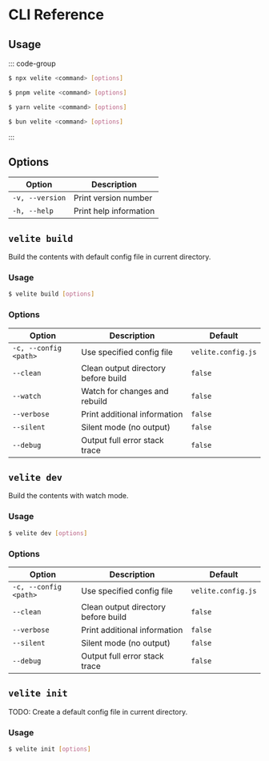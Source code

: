 # CLI Reference

## Usage

::: code-group

```sh [npm]
$ npx velite <command> [options]
```

```sh [pnpm]
$ pnpm velite <command> [options]
```

```sh [yarn]
$ yarn velite <command> [options]
```

```sh [bun]
$ bun velite <command> [options]
```

:::

## Options

| Option          | Description            |
| --------------- | ---------------------- |
| `-v, --version` | Print version number   |
| `-h, --help`    | Print help information |

## `velite build`

Build the contents with default config file in current directory.

### Usage

```sh
$ velite build [options]
```

### Options

| Option                | Description                         | Default            |
| --------------------- | ----------------------------------- | ------------------ |
| `-c, --config <path>` | Use specified config file           | `velite.config.js` |
| `--clean`             | Clean output directory before build | `false`            |
| `--watch`             | Watch for changes and rebuild       | `false`            |
| `--verbose`           | Print additional information        | `false`            |
| `--silent`            | Silent mode (no output)             | `false`            |
| `--debug`             | Output full error stack trace       | `false`            |

## `velite dev`

Build the contents with watch mode.

### Usage

```sh
$ velite dev [options]
```

### Options

| Option                | Description                         | Default            |
| --------------------- | ----------------------------------- | ------------------ |
| `-c, --config <path>` | Use specified config file           | `velite.config.js` |
| `--clean`             | Clean output directory before build | `false`            |
| `--verbose`           | Print additional information        | `false`            |
| `--silent`            | Silent mode (no output)             | `false`            |
| `--debug`             | Output full error stack trace       | `false`            |

## `velite init`

TODO: Create a default config file in current directory.

### Usage

```sh
$ velite init [options]
```

